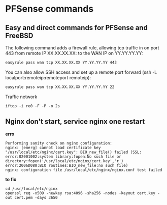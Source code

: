 # PFSense commands
## Easy and direct commands for PFSense and FreeBSD

The following command adds a firewall rule, allowing tcp traffic in on port 443 from remote IP XX.XX.XX.XX: to the WAN IP on YY.YY.YY.YY:
```sh
easyrule pass wan tcp XX.XX.XX.XX YY.YY.YY.YY 443
```
You can also allow SSH access and set up a remote port forward (ssh -L localport:remoteip:remoteport remoteip):
```sh
easyrule pass wan tcp XX.XX.XX.XX YY.YY.YY.YY 22
```

Traffic network
```
iftop -i re0 -F -P -o 2s
```

## Nginx don't start, service nginx one restart
**erro**
```
Performing sanity check on nginx configuration:
nginx: [emerg] cannot load certificate key "/usr/local/etc/nginx/cert.key": BIO_new_file() failed (SSL: error:02001002:system library:fopen:No such file or directory:fopen('/usr/local/etc/nginx/cert.key','r') error:2006D080:BIO routines:BIO_new_file:no such file)
nginx: configuration file /usr/local/etc/nginx/nginx.conf test failed
```
**to fix**
```
cd /usr/local/etc/nginx
openssl req -x509 -newkey rsa:4096 -sha256 -nodes -keyout cert.key -out cert.pem -days 3650
```
